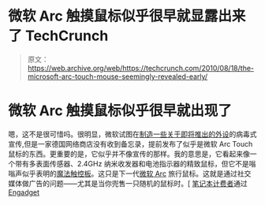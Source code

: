 # 微软 Arc 触摸鼠标似乎很早就显露出来了 TechCrunch

> 原文：<https://web.archive.org/web/https://techcrunch.com/2010/08/18/the-microsoft-arc-touch-mouse-seemingly-revealed-early/>

# 微软 Arc 触摸鼠标似乎很早就出现了

嗯，这不是很可惜吗。很明显，微软试图在[制造一些关于](https://web.archive.org/web/20221207214606/http://www.crunchgear.com/2010/08/04/is-microsofts-mystery-device-the-arc-mouse-touch/)[即将推出的外设](https://web.archive.org/web/20221207214606/http://www.crunchgear.com/2010/07/02/listing-for-arc-touch-mouse-suggests-a-microsoft-response-to-apples-magic-mouse/)的病毒式宣传,但是一家德国网络商店没有收到备忘录，提前发布了似乎是微软 Arc Touch 鼠标的东西。更重要的是，它似乎并不像宣传的那样。我的意思是，它看起来像一个带有多表面传感器、2.4GHz 纳米收发器和电池指示器的精致鼠标，但它不是嗡嗡声似乎表明的[魔法触控板](https://web.archive.org/web/20221207214606/http://www.crunchgear.com/tag/magic-trackpad/)。这只是下一代[微软 Arc](https://web.archive.org/web/20221207214606/http://www.crunchgear.com/2008/10/20/review-microsoft-arc-mouse/) 旅行鼠标。这就是通过社交媒体做广告的问题——尤其是当你兜售一只随机的鼠标时。[ [笔记本计费者](https://web.archive.org/web/20221207214606/http://translate.google.com/translate?hl=en&ie=UTF8&langpair=de%7Cen&sl=de&tl=en&u=http://www.notebooksbilliger.de/microsoft%2Barc%2Btouch%2Bmaus)通过 [Engadget](https://web.archive.org/web/20221207214606/http://www.engadget.com/2010/08/18/microsofts-arc-touch-revealed/)